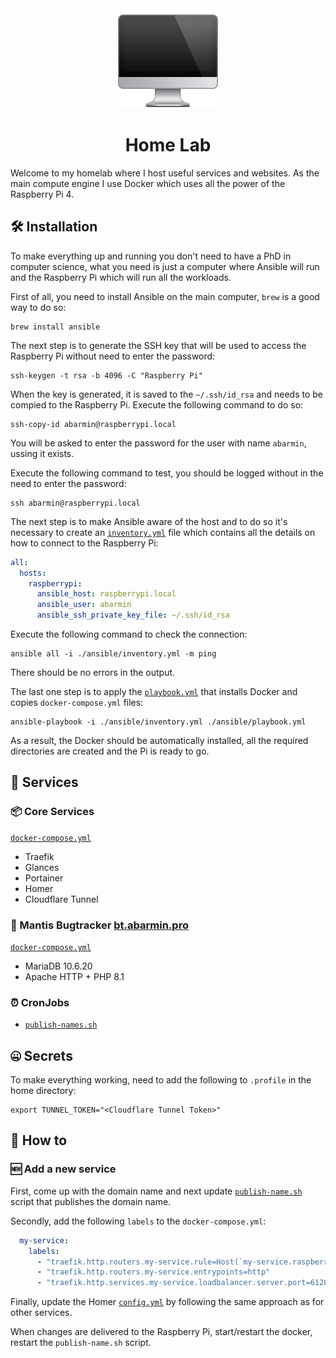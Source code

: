 <div align="center">
    <img src="./docs/img/logo.png" alt="Home Lab Logo" />
    <h1>
        Home Lab
    </h1>
</div>

Welcome to my homelab where I host useful services and websites. As the main 
compute engine I use Docker which uses all the power of the Raspberry Pi 4. 

## 🛠️ Installation

To make everything up and running you don't need to have a PhD in computer 
science, what you need is just a computer where Ansible will run and the 
Raspberry Pi which will run all the workloads. 

First of all, you need to install Ansible on the main computer, `brew` is a good
way to do so: 

```shell
brew install ansible
```

The next step is to generate the SSH key that will be used to access
the Raspberry Pi without need to enter the password: 

```shell
ssh-keygen -t rsa -b 4096 -C "Raspberry Pi"
```

When the key is generated, it is saved to the `~/.ssh/id_rsa` and needs to be
compied to the Raspberry Pi. Execute the following command to do so: 

```shell
ssh-copy-id abarmin@raspberrypi.local
```

You will be asked to enter the password for the user with name `abarmin`, 
ussing it exists. 

Execute the following command to test, you should be logged without in the need
to enter the password: 

```shell
ssh abarmin@raspberrypi.local
```

The next step is to make Ansible aware of the host and to do so it's necessary
to create an [`inventory.yml`](./ansible/inventory.yml) file which contains
all the details on how to connect to the Raspberry Pi: 

```yml
all:
  hosts:
    raspberrypi:
      ansible_host: raspberrypi.local
      ansible_user: abarmin
      ansible_ssh_private_key_file: ~/.ssh/id_rsa
```

Execute the following command to check the connection: 

```shell
ansible all -i ./ansible/inventory.yml -m ping
```

There should be no errors in the output. 

The last one step is to apply the [`playbook.yml`](./ansible/playbook.yml) that
installs Docker and copies `docker-compose.yml` files: 

```shell
ansible-playbook -i ./ansible/inventory.yml ./ansible/playbook.yml
```

As a result, the Docker should be automatically installed, all the required
directories are created and the Pi is ready to go. 

## 💼 Services

### 📦 Core Services

[`docker-compose.yml`](./docker/infra/docker-compose.yml)

* Traefik
* Glances
* Portainer
* Homer
* Cloudflare Tunnel

### 🐞 Mantis Bugtracker [bt.abarmin.pro](https://bt.abarmin.pro)

[`docker-compose.yml`](./docker/bt.abarmin.pro/docker-compose.yml)

* MariaDB 10.6.20
* Apache HTTP + PHP 8.1

### ⏰ CronJobs

* [`publish-names.sh`](./docker/infra/publish-names.sh)

## 🤐 Secrets

To make everything working, need to add the following to `.profile` in the home 
directory: 

```shell
export TUNNEL_TOKEN="<Cloudflare Tunnel Token>"
```

## 🙋 How to 

### 🆕 Add a new service

First, come up with the domain name and next update [`publish-name.sh`](./docker/infra/publish-names.sh)
script that publishes the domain name. 

Secondly, add the following `labels` to the `docker-compose.yml`: 

```yml
  my-service:
    labels:
      - "traefik.http.routers.my-service.rule=Host(`my-service.raspberrypi.local`)"
      - "traefik.http.routers.my-service.entrypoints=http"
      - "traefik.http.services.my-service.loadbalancer.server.port=61208"    
```

Finally, update the Homer [`config.yml`](./docker/infra/config/homer/config.yml)
by following the same approach as for other services. 

When changes are delivered to the Raspberry Pi, start/restart the docker, 
restart the `publish-name.sh` script. 
